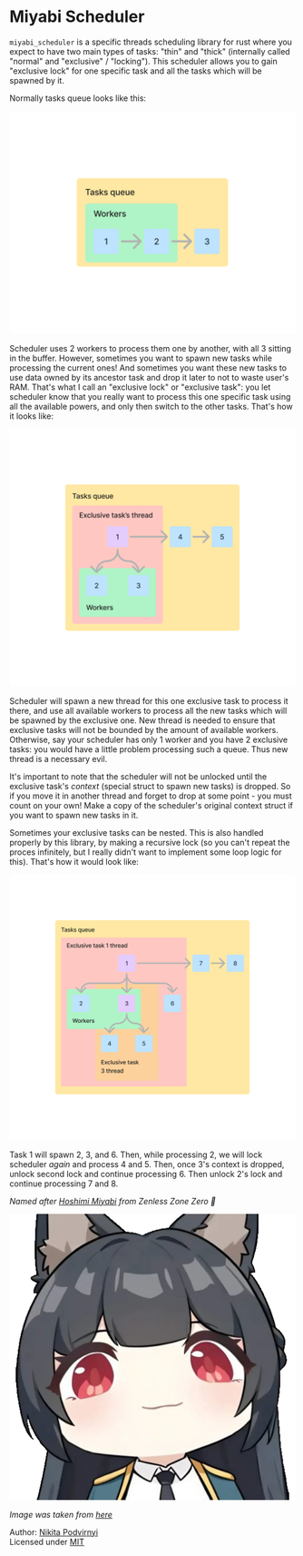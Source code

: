 # Miyabi Scheduler

`miyabi_scheduler` is a specific threads scheduling library for rust where
you expect to have two main types of tasks: "thin" and "thick"
(internally called "normal" and "exclusive" / "locking"). This scheduler
allows you to gain "exclusive lock" for one specific task and all the tasks
which will be spawned by it.

Normally tasks queue looks like this:

<img src="./images/normal_tasks_queue.png" />

Scheduler uses 2 workers to process them one by another, with all 3 sitting
in the buffer. However, sometimes you want to spawn new tasks while processing
the current ones! And sometimes you want these new tasks to use data owned
by its ancestor task and drop it later to not to waste user's RAM. That's what
I call an "exclusive lock" or "exclusive task": you let scheduler know that
you really want to process this one specific task using all the available
powers, and only then switch to the other tasks. That's how it looks like:

<img src="./images/tasks_queue_with_exclusive_lock.png" />

Scheduler will spawn a new thread for this one exclusive task to process it there,
and use all available workers to process all the new tasks which will be spawned
by the exclusive one. New thread is needed to ensure that exclusive tasks
will not be bounded by the amount of available workers. Otherwise, say
your scheduler has only 1 worker and you have 2 exclusive tasks: you would
have a little problem processing such a queue. Thus new thread is a necessary evil.

It's important to note that the scheduler will not be unlocked until
the exclusive task's *context* (special struct to spawn new tasks)
is dropped. So if you move it in another thread and forget to drop
at some point - you must count on your own! Make a copy of the scheduler's
original context struct if you want to spawn new tasks in it.

Sometimes your exclusive tasks can be nested. This is also handled properly
by this library, by making a recursive lock (so you can't repeat the proces
infinitely, but I really didn't want to implement some loop logic for this).
That's how it would look like:

<img src="./images/tasks_queue_with_nested_exclusive_lock.png" />

Task 1 will spawn 2, 3, and 6. Then, while processing 2, we will lock
scheduler *again* and process 4 and 5. Then, once 3's context is dropped,
unlock second lock and continue processing 6. Then unlock 2's lock and
continue processing 7 and 8.

*Named after [Hoshimi Miyabi](https://zenless-zone-zero.fandom.com/wiki/Hoshimi_Miyabi) from Zenless Zone Zero 🙏*

<img src="./images/miyabi.png">

*Image was taken from [here](https://www.pinterest.com/pin/350858627237946126)*

Author: [Nikita Podvirnyi](https://github.com/krypt0nn)\
Licensed under [MIT](LICENSE)

